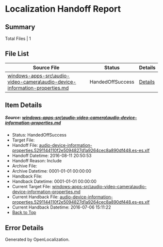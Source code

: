 # <a name='report-top'></a> Localization Handoff Report

## Summary
 Total Files | 1

## File List
 Source File | Status | Details 
 ----------- | ------ | ------- 
 [windows-apps-src\audio-video-camera\audio-device-information-properties.md](https://github.com/Microsoft/windows-apps/blob/0745e96715ba49582ab762d4b25f1b8e681116f5/windows-apps-src/audio-video-camera/audio-device-information-properties.md) | HandedOffSuccess | [Details](#08ebb37679d1dd93458a3ffe846d8bd33574635d159)

## Item Details
##### <a name='08ebb37679d1dd93458a3ffe846d8bd33574635d159'></a> Source: [windows-apps-src\audio-video-camera\audio-device-information-properties.md](https://github.com/Microsoft/windows-apps/blob/0745e96715ba49582ab762d4b25f1b8e681116f5/windows-apps-src/audio-video-camera/audio-device-information-properties.md)
* Status: HandedOffSuccess
* Target File: 
* Handoff File: [audio-device-information-properties.5291144110f2e5094827d1a9264cec8a890df448.es-es.xlf](https://github.com/Microsoft/WDG.handoff/blob/fd7d32223915061a8f7301659720306eb67ae0fa/ol-handoff/Microsoft/windows-apps.es-es/master/audio-device-information-properties.5291144110f2e5094827d1a9264cec8a890df448.es-es.xlf)
* Handoff Datetime: 2016-08-11 20:50:53
* Handoff Reason: Include
* Archive File: 
* Archive Datetime: 0001-01-01 00:00:00
* Handback File: 
* Handback Datetime: 0001-01-01 00:00:00
* Current Target File: [windows-apps-src\audio-video-camera\audio-device-information-properties.md](https://github.com/Microsoft/windows-apps.es-es/blob/e53f454bc4c461b2434c3387589e28a597068263/windows-apps-src/audio-video-camera/audio-device-information-properties.md)
* Current Handback File: [audio-device-information-properties.5291144110f2e5094827d1a9264cec8a890df448.es-es.xlf](https://github.com/Microsoft/WDG.handback/blob/45ea58b222954eb601000ff83302f042237b5a2e/ol-handback/Microsoft/windows-apps.es-es/master/audio-device-information-properties.5291144110f2e5094827d1a9264cec8a890df448.es-es.xlf)
* Current Handback Datetime: 2016-07-06 15:11:22
* [Back to Top](#report-top)


## Error Details

Generated by OpenLocalization.
